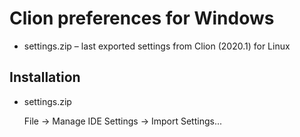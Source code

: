 # Clion preferences for Windows

* settings.zip – last exported settings from Clion (2020.1) for Linux

## Installation

* settings.zip

  File -> Manage IDE Settings -> Import Settings...
  